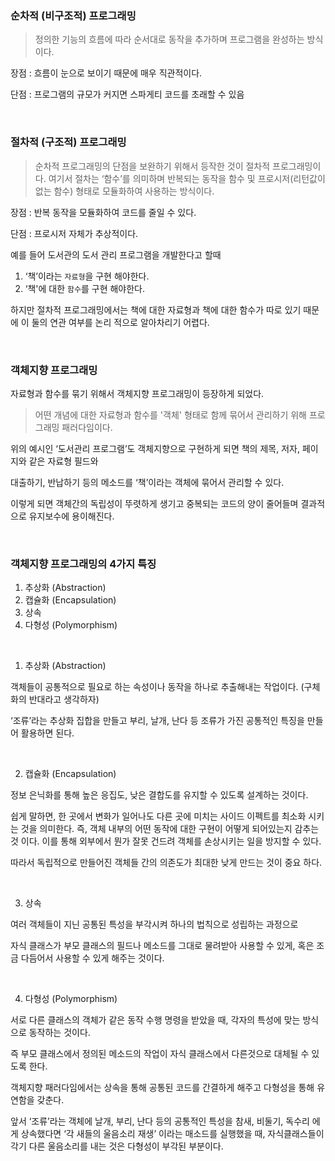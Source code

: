 ### 순차적 (비구조적) 프로그래밍

> 정의한 기능의 흐름에 따라 순서대로 동작을 추가하며 프로그램을 완성하는 방식이다.

장점 : 흐름이 눈으로 보이기 때문에 매우 직관적이다.

단점 : 프로그램의 규모가 커지면 스파게티 코드를 초래할 수 있음

<br>

### 절차적 (구조적) 프로그래밍

> 순차적 프로그래밍의 단점을 보완하기 위해서 등작한 것이 절차적 프로그래밍이다.
> 여기서 절차는 ‘함수’를 의미하며 반복되는 동작을 함수 및 프로시저(리턴값이 없는 함수) 형태로 모듈화하여 사용하는 방식이다.

장점 : 반복 동작을 모듈화하여 코드를 줄일 수 있다.

단점 : 프로시저 자체가 추상적이다.

예를 들어 도서관의 도서 관리 프로그램을 개발한다고 할때

1. ‘책’이라는 `자료형`을 구현 해야한다.
2. ‘책'에 대한 `함수`를 구현 해야한다.

하지만 절차적 프로그래밍에서는 책에 대한 자료형과 책에 대한 함수가 따로 있기 때문에 이 둘의 연관 여부를 논리 적으로 알아차리기 어렵다.

<br>

### 객체지향 프로그래밍

자료형과 함수를 묶기 위해서 객체지향 프로그래밍이 등장하게 되었다.

> 어떤 개념에 대한 자료형과 함수를 '객체' 형태로 함께 묶어서 관리하기 위해 프로그래밍 패러다임이다. 

위의 예시인 ‘도서관리 프로그램’도 객체지향으로 구현하게 되면 책의 제목, 저자, 페이지와 같은 자료형 필드와

대출하기, 반납하기 등의 메소드를 ‘책’이라는 객체에 묶어서 관리할 수 있다.

이렇게 되면 객체간의 독립성이 뚜렷하게 생기고 중복되는 코드의 양이 줄어들며 결과적으로 유지보수에 용이해진다.

<br>

### 객체지향 프로그래밍의 4가지 특징

1. 추상화 (Abstraction)
2. 캡슐화 (Encapsulation)
3. 상속
4. 다형성 (Polymorphism)

<br>

1. 추상화 (Abstraction)

객체들이 공통적으로 필요로 하는 속성이나 동작을 하나로 추출해내는 작업이다. (구체화의 반대라고 생각하자)

‘조류’라는 추상화 집합을 만들고 부리, 날개, 난다 등 조류가 가진 공통적인 특징을 만들어 활용하면 된다.

<br>

2. 캡슐화 (Encapsulation)

정보 은닉화를 통해 높은 응집도, 낮은 결합도를 유지할 수 있도록 설계하는 것이다.

쉽게 말하면, 한 곳에서 변화가 일어나도 다른 곳에 미치는 사이드 이펙트를 최소화
시키는 것을 의미한다. 즉, 객체 내부의 어떤 동작에 대한 구현이 어떻게 되어있는지 감추는 것
이다. 이를 통해 외부에서 뭔가 잘못 건드려 객체를 손상시키는 일을 방지할 수 있다.

따라서 독립적으로 만들어진 객체들 간의 의존도가 최대한 낮게 만드는 것이 중요
하다.

<br>

3. 상속

여러 객체들이 지닌 공통된 특성을 부각시켜 하나의 법칙으로 성립하는 과정으로

자식 클래스가 부모 클래스의 필드나 메소드를 그대로 물려받아 사용할 수 있게, 혹은 조금 다듬어서 사용할 수 있게 해주는 것이다.

<br>

4. 다형성 (Polymorphism)

서로 다른 클래스의 객체가 같은 동작 수행 명령을 받았을 때, 각자의 특성에 맞는 방식으로 동작하는 것이다.

즉 부모 클래스에서 정의된 메소드의 작업이 자식 클래스에서 다른것으로 대체될 수 있도록 한다.

객체지향 패러다임에서는 상속을 통해 공통된 코드를 간결하게 해주고 다형성을 통해 유연함을 갖춘다.

앞서 ‘조류’라는 객체에 날개, 부리, 난다 등의 공통적인 특성을 참새, 비둘기, 독수리 에게 상속했다면 ‘각 새들의 울음소리 재생’ 이라는 매소드를 실행했을 때, 자식클래스들이 각기 다른 울음소리를 내는 것은 다형성이 부각된 부분이다.

